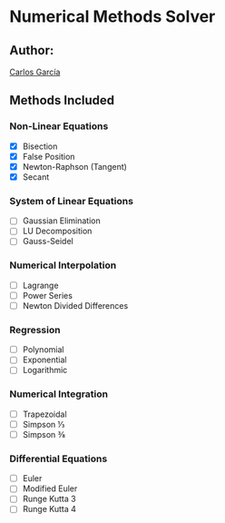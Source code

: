 # Numerical Methods Solver
## Author:
[Carlos García](https://github.com/cxrlos)                                                                                         

## Methods Included
### Non-Linear Equations
- [X] Bisection
- [X] False Position
- [X] Newton-Raphson (Tangent)
- [X] Secant

### System of Linear Equations
- [ ] Gaussian Elimination
- [ ] LU Decomposition
- [ ] Gauss-Seidel

### Numerical Interpolation
- [ ] Lagrange
- [ ] Power Series
- [ ] Newton Divided Differences

### Regression
- [ ] Polynomial
- [ ] Exponential
- [ ] Logarithmic

### Numerical Integration
- [ ] Trapezoidal
- [ ] Simpson ⅓
- [ ] Simpson ⅜

### Differential Equations
- [ ] Euler
- [ ] Modified Euler
- [ ] Runge Kutta 3
- [ ] Runge Kutta 4
